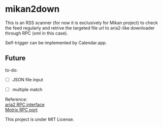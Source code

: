 # mikan2down

This is an RSS scanner (for now it is exclusively for Mikan project) to check the feed regularly and retrive the targeted file url to aria2-like downloader through RPC (xml in this case).

Self-trigger can be implemented by Calendar.app. 


Future
------

to-do:  
  - [ ] JSON file input
  - [ ] multiple match  


Reference:   
    [aria2 RPC interface](http://aria2.github.io/manual/en/html/aria2c.html#rpc-interface)  
    [Motrix RPC port](https://github.com/agalwood/Motrix/wiki/Browser-Extensions)



This project is under MIT License.
